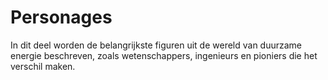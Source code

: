 # Personages

In dit deel worden de belangrijkste figuren uit de wereld van duurzame energie beschreven, zoals wetenschappers, ingenieurs en pioniers die het verschil maken.
